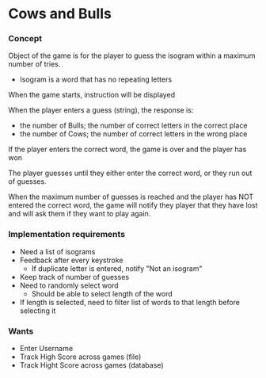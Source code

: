 # Cows and Bulls

### Concept
Object of the game is for the player to guess the isogram within a maximum number of tries.
  * Isogram is a word that has no repeating letters
  
When the game starts, instruction will be displayed

When the player enters a guess (string), the response is:
  * the number of Bulls; the number of correct letters in the correct place
  * the number of Cows; the number of correct letters in the wrong place
  
If the player enters the correct word, the game is over and the player has won

The player guesses until they either enter the correct word, or they run out of guesses. 

When the maximum number of guesses is reached and the player has NOT entered the correct
word, the game will notify they player that they have lost and will ask them if they want
to play again.


### Implementation requirements

* Need a list of isograms
* Feedback after every keystroke
    * If duplicate letter is entered, notify "Not an isogram"
* Keep track of number of guesses
* Need to randomly select word
    * Should be able to select length of the word
* If length is selected, need to filter list of words to that length
before selecting it


### Wants
* Enter Username
* Track High Score across games (file)
* Track Hight Score across games (database)

